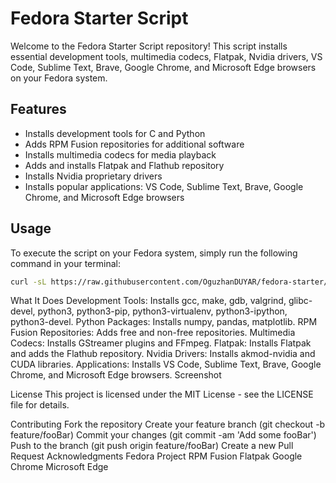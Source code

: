 # Fedora Starter Script

Welcome to the Fedora Starter Script repository! This script installs essential development tools, multimedia codecs, Flatpak, Nvidia drivers, VS Code, Sublime Text, Brave, Google Chrome, and Microsoft Edge browsers on your Fedora system.

## Features

- Installs development tools for C and Python
- Adds RPM Fusion repositories for additional software
- Installs multimedia codecs for media playback
- Adds and installs Flatpak and Flathub repository
- Installs Nvidia proprietary drivers
- Installs popular applications: VS Code, Sublime Text, Brave, Google Chrome, and Microsoft Edge browsers

## Usage

To execute the script on your Fedora system, simply run the following command in your terminal:

```bash
curl -sL https://raw.githubusercontent.com/OguzhanDUYAR/fedora-starter/main/fedora-starter-pynvbrfl | bash
```
What It Does
Development Tools: Installs gcc, make, gdb, valgrind, glibc-devel, python3, python3-pip, python3-virtualenv, python3-ipython, python3-devel.
Python Packages: Installs numpy, pandas, matplotlib.
RPM Fusion Repositories: Adds free and non-free repositories.
Multimedia Codecs: Installs GStreamer plugins and FFmpeg.
Flatpak: Installs Flatpak and adds the Flathub repository.
Nvidia Drivers: Installs akmod-nvidia and CUDA libraries.
Applications: Installs VS Code, Sublime Text, Brave, Google Chrome, and Microsoft Edge browsers.
Screenshot

License
This project is licensed under the MIT License - see the LICENSE file for details.

Contributing
Fork the repository
Create your feature branch (git checkout -b feature/fooBar)
Commit your changes (git commit -am 'Add some fooBar')
Push to the branch (git push origin feature/fooBar)
Create a new Pull Request
Acknowledgments
Fedora Project
RPM Fusion
Flatpak
Google Chrome
Microsoft Edge
